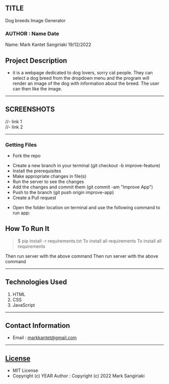 ## TITLE
Dog breeds Image Generator  

### AUTHOR : Name Date 
Name: Mark Kantet Sangiriaki  19/12/2022

## Project Description
- it is a webpage dedicated to dog lovers, sorry cat people. They can select a dog breed from the dropdown menu and the program will render an image of the dog with information about the breed. The user can then like the image.
   
********	
## SCREENSHOTS	
//- link 1	
//- link 2	
********	
### Getting Files	
* Fork the repo	
- Create a new branch in your terminal (git checkout -b improve-feature)
- Install the prerequisites	
- Make appropriate changes in file(s)
- Run the server to see the changes	
- Add the changes and commit them (git commit -am "Improve App")
- Push to the branch (git push origin improve-app)
- Create a Pull request	
* Open the folder location on terminal and use the following command to run app:
## How To Run It
> $ pip install -r requirements.txt
> To install all requirements	To install all requirements

Then run server with the above command	Then run server with the above command
*****	*****
## Technologies Used	
1. HTML	
2. CSS	
3. JavaScript

*****	*****

## Contact Information	
* Email : markkantet@gmail.com	
*****	*****

## [License](LICENSE)
- MIT License	
- Copyright (c) YEAR Author	: Copyright (c) 2022 Mark Sangiriaki
